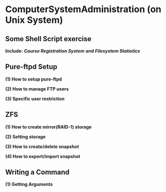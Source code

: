 # ComputerSystemAdministration (on Unix System)

## Some Shell Script exercise
**Include:** ***Course Registration System*** **and** ***Filesystem Statistics***

## Pure-ftpd Setup
**(1) How to setup pure-ftpd**

**(2) How to manage FTP users**

**(3) Specific user restriction** 

## ZFS

**(1) How to create mirror(RAID-1) storage**

**(2) Setting storage**

**(3) How to create/delete snapshot**

**(4) How to export/import snapshot**

## Writing a Command
**(1) Getting Arguments**

